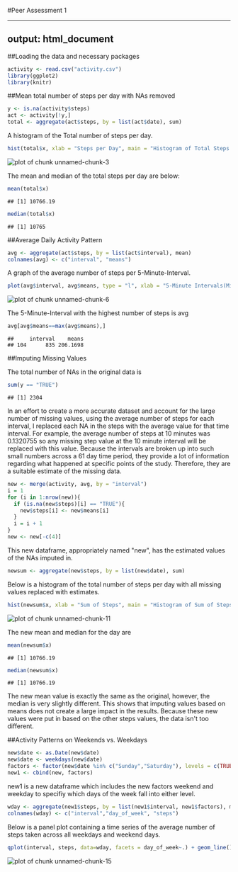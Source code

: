 #Peer Assessment 1 


---
output: html_document
---

##Loading the data and necessary packages

```r
activity <- read.csv("activity.csv")
library(ggplot2)
library(knitr)
```

##Mean total number of steps per day with NAs removed

```r
y <- is.na(activity$steps)
act <- activity[!y,]
total <- aggregate(act$steps, by = list(act$date), sum)
```

A histogram of the Total number of steps per day.


```r
hist(total$x, xlab = "Steps per Day", main = "Histogram of Total Steps per Day", col = "yellow")
```

![plot of chunk unnamed-chunk-3](figure/unnamed-chunk-3-1.png) 

The mean and median of the total steps per day are below:

```r
mean(total$x)
```

```
## [1] 10766.19
```

```r
median(total$x)
```

```
## [1] 10765
```

##Average Daily Activity Pattern

```r
avg <- aggregate(act$steps, by = list(act$interval), mean)
colnames(avg) <- c("interval", "means")
```

A graph of the average number of steps per 5-Minute-Interval.

```r
plot(avg$interval, avg$means, type = "l", xlab = "5-Minute Intervals(Minutes)", ylab = "Average Number of Steps taken", main = "Average Number of Steps Taken over 2 Months", col = "green")
```

![plot of chunk unnamed-chunk-6](figure/unnamed-chunk-6-1.png) 


The 5-Minute-Interval with the highest number of steps is avg

```r
avg[avg$means==max(avg$means),]
```

```
##     interval    means
## 104      835 206.1698
```

##Imputing Missing Values

The total number of NAs in the original data is 

```r
sum(y == "TRUE") 
```

```
## [1] 2304
```
In an effort to create a more accurate dataset and account for the large number of missing values, using the average number of steps for each interval, I replaced each NA in the steps with the average value for that time interval. For example, the average number of steps at 10 minutes was 0.1320755 so any missing step value at the 10 minute interval will be replaced with this value. Because the intervals are broken up into such small numbers across a 61 day time period, they provide a lot of information regarding what happened at specific points of the study. Therefore, they are a suitable estimate of the missing data. 


```r
new <- merge(activity, avg, by = "interval")
i = 1
for (i in 1:nrow(new)){
  if (is.na(new$steps)[i] == "TRUE"){
    new$steps[i] <- new$means[i]
  }
  i = i + 1
}
new <- new[-c(4)]
```

This new dataframe, appropriately named "new", has the estimated values of the NAs imputed in. 

```r
newsum <- aggregate(new$steps, by = list(new$date), sum)
```
Below is a histogram of the total number of steps per day with all missing values replaced with estimates.


```r
hist(newsum$x, xlab = "Sum of Steps", main = "Histogram of Sum of Steps Taken per Day", col = "red")
```

![plot of chunk unnamed-chunk-11](figure/unnamed-chunk-11-1.png) 

The new mean and median for the day are 

```r
mean(newsum$x)
```

```
## [1] 10766.19
```

```r
median(newsum$x) 
```

```
## [1] 10766.19
```
The new mean value is exactly the same as the original, however, the median is very slightly different. This shows that imputing values based on means does not create a large impact in the results. Because these new values were put in based on the other steps values, the data isn't too different.

##Activity Patterns on Weekends vs. Weekdays

```r
new$date <- as.Date(new$date)
new$date <- weekdays(new$date)
factors <- factor(new$date %in% c("Sunday","Saturday"), levels = c(TRUE, FALSE), labels = c("weekend", "weekday"))
new1 <- cbind(new, factors)
```

new1 is a new dataframe which includes the new factors weekend and weekday to specifiy which days of the week fall into either level. 

```r
wday <- aggregate(new1$steps, by = list(new1$interval, new1$factors), mean)
colnames(wday) <- c("interval","day_of_week", "steps")
```
Below is a panel plot containing a time series of the average number of steps taken across all weekdays and weekend days.

```r
qplot(interval, steps, data=wday, facets = day_of_week~.) + geom_line()
```

![plot of chunk unnamed-chunk-15](figure/unnamed-chunk-15-1.png) 
